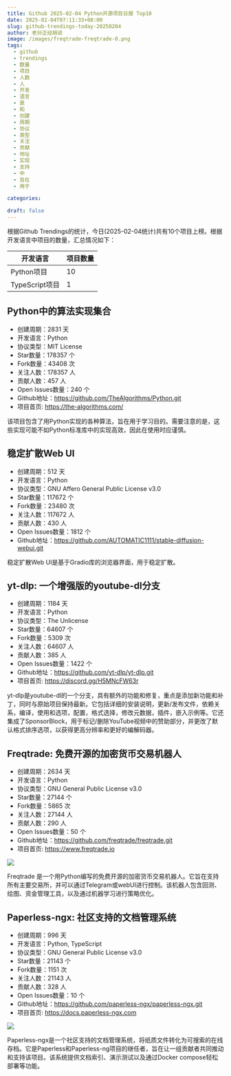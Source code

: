 ```yaml
---
title: Github 2025-02-04 Python开源项目日报 Top10
date: 2025-02-04T07:11:33+08:00
slug: github-trendings-today-20250204
author: 老孙正经胡说
image: /images/freqtrade-freqtrade-0.png
tags:
  - github
  - trendings
  - 数量
  - 项目
  - 人数
  - 人
  - 开发
  - 语言
  - 是
  - 和
  - 创建
  - 周期
  - 协议
  - 类型
  - 关注
  - 贡献
  - 地址
  - 实现
  - 支持
  - 中
  - 旨在
  - 用于

categories:

draft: false
---
```



根据Github Trendings的统计，今日(2025-02-04统计)共有10个项目上榜。根据开发语言中项目的数量，汇总情况如下：

| 开发语言 | 项目数量 |
|  ----  | ----  |
| Python项目 | 10 |
| TypeScript项目 | 1 |

## Python中的算法实现集合

* 创建周期：2831 天
* 开发语言：Python
* 协议类型：MIT License
* Star数量：178357 个
* Fork数量：43408 次
* 关注人数：178357 人
* 贡献人数：457 人
* Open Issues数量：240 个
* Github地址：https://github.com/TheAlgorithms/Python.git
* 项目首页: https://the-algorithms.com/


该项目包含了用Python实现的各种算法，旨在用于学习目的。需要注意的是，这些实现可能不如Python标准库中的实现高效，因此在使用时应谨慎。

## 稳定扩散Web UI

* 创建周期：512 天
* 开发语言：Python
* 协议类型：GNU Affero General Public License v3.0
* Star数量：117672 个
* Fork数量：23480 次
* 关注人数：117672 人
* 贡献人数：430 人
* Open Issues数量：1812 个
* Github地址：https://github.com/AUTOMATIC1111/stable-diffusion-webui.git


稳定扩散Web UI是基于Gradio库的浏览器界面，用于稳定扩散。

## yt-dlp: 一个增强版的youtube-dl分支

* 创建周期：1184 天
* 开发语言：Python
* 协议类型：The Unlicense
* Star数量：64607 个
* Fork数量：5309 次
* 关注人数：64607 人
* 贡献人数：385 人
* Open Issues数量：1422 个
* Github地址：https://github.com/yt-dlp/yt-dlp.git
* 项目首页: https://discord.gg/H5MNcFW63r


yt-dlp是youtube-dl的一个分支，具有额外的功能和修复，重点是添加新功能和补丁，同时与原始项目保持最新。它包括详细的安装说明，更新/发布文件，依赖关系，编译，使用和选项，配置，格式选择，修改元数据，插件，嵌入示例等。它还集成了SponsorBlock，用于标记/删除YouTube视频中的赞助部分，并更改了默认格式排序选项，以获得更高分辨率和更好的编解码器。

## Freqtrade: 免费开源的加密货币交易机器人

* 创建周期：2634 天
* 开发语言：Python
* 协议类型：GNU General Public License v3.0
* Star数量：27144 个
* Fork数量：5865 次
* 关注人数：27144 人
* 贡献人数：290 人
* Open Issues数量：50 个
* Github地址：https://github.com/freqtrade/freqtrade.git
* 项目首页: https://www.freqtrade.io


![](/images/freqtrade-freqtrade-0.png)

Freqtrade 是一个用Python编写的免费开源的加密货币交易机器人。它旨在支持所有主要交易所，并可以通过Telegram或webUI进行控制。该机器人包含回测、绘图、资金管理工具，以及通过机器学习进行策略优化。

## Paperless-ngx: 社区支持的文档管理系统

* 创建周期：996 天
* 开发语言：Python, TypeScript
* 协议类型：GNU General Public License v3.0
* Star数量：21143 个
* Fork数量：1151 次
* 关注人数：21143 人
* 贡献人数：328 人
* Open Issues数量：10 个
* Github地址：https://github.com/paperless-ngx/paperless-ngx.git
* 项目首页: https://docs.paperless-ngx.com


![](/images/paperless-ngx-paperless-ngx-0.png)

Paperless-ngx是一个社区支持的文档管理系统，将纸质文件转化为可搜索的在线存档。它是Paperless和Paperless-ng项目的继任者，旨在让一组贡献者共同推动和支持该项目。该系统提供文档索引、演示测试以及通过Docker compose轻松部署等功能。

